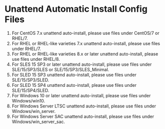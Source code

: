 # Unattend Automatic Install Config Files
1. For CentOS 7.x unattend auto-install, please use files under CentOS/7 or RHEL/7.
2. For RHEL or RHEL-like varieties 7.x unattend auto-install, please use files under RHEL/7.
3. For RHEL or RHEL-like varieties 8.x or later unattend auto-install, please use files under RHEL/8.
4. For SLES 15 SP3 or later unattend auto-install, please use files under SLE/15/SP3/SLES or SLE/15/SP3/SLES_Minimal.
5. For SLED 15 SP3 unattend auto-install, please use files under SLE/15/SP3/SLED.
6. For SLED 15 SP4 unattend auto-install, please use files under SLE/15/SP4/SLED.
7. For Windows 10 or later unattend auto-install, please use files under Windows/win10.
8. For Windows Server LTSC unattend auto-install, please use files under Windows/win_server.
9. For Windows Server SAC unattend auto-install, please use files under Windows/win_server_sac.
